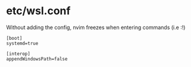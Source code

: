 # etc/wsl.conf
Without adding the config, nvim freezes when entering commands (i.e :!)
```
[boot]
systemd=true

[interop]
appendWindowsPath=false
```

